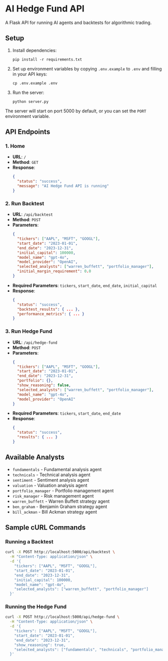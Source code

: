 # AI Hedge Fund API

A Flask API for running AI agents and backtests for algorithmic trading.

## Setup

1. Install dependencies:
   ```
   pip install -r requirements.txt
   ```

2. Set up environment variables by copying `.env.example` to `.env` and filling in your API keys:
   ```
   cp .env.example .env
   ```

3. Run the server:
   ```
   python server.py
   ```

The server will start on port 5000 by default, or you can set the `PORT` environment variable.

## API Endpoints

### 1. Home
- **URL**: `/`
- **Method**: `GET`
- **Response**:
  ```json
  {
    "status": "success",
    "message": "AI Hedge Fund API is running"
  }
  ```

### 2. Run Backtest
- **URL**: `/api/backtest`
- **Method**: `POST`
- **Parameters**:
  ```json
  {
    "tickers": ["AAPL", "MSFT", "GOOGL"],
    "start_date": "2023-01-01",
    "end_date": "2023-12-31",
    "initial_capital": 100000,
    "model_name": "gpt-4o",
    "model_provider": "OpenAI",
    "selected_analysts": ["warren_buffett", "portfolio_manager"],
    "initial_margin_requirement": 0.0
  }
  ```
- **Required Parameters**: `tickers`, `start_date`, `end_date`, `initial_capital`
- **Response**:
  ```json
  {
    "status": "success",
    "backtest_results": { ... },
    "performance_metrics": { ... }
  }
  ```

### 3. Run Hedge Fund
- **URL**: `/api/hedge-fund`
- **Method**: `POST`
- **Parameters**:
  ```json
  {
    "tickers": ["AAPL", "MSFT", "GOOGL"],
    "start_date": "2023-01-01",
    "end_date": "2023-12-31",
    "portfolio": {},
    "show_reasoning": false,
    "selected_analysts": ["warren_buffett", "portfolio_manager"],
    "model_name": "gpt-4o",
    "model_provider": "OpenAI"
  }
  ```
- **Required Parameters**: `tickers`, `start_date`, `end_date`
- **Response**:
  ```json
  {
    "status": "success",
    "results": { ... }
  }
  ```

## Available Analysts

- `fundamentals` - Fundamental analysis agent
- `technicals` - Technical analysis agent
- `sentiment` - Sentiment analysis agent
- `valuation` - Valuation analysis agent
- `portfolio_manager` - Portfolio management agent
- `risk_manager` - Risk management agent
- `warren_buffett` - Warren Buffett strategy agent
- `ben_graham` - Benjamin Graham strategy agent
- `bill_ackman` - Bill Ackman strategy agent

## Sample cURL Commands

### Running a Backtest
```bash
curl -X POST http://localhost:5000/api/backtest \
  -H "Content-Type: application/json" \
  -d '{
    "tickers": ["AAPL", "MSFT", "GOOGL"],
    "start_date": "2023-01-01",
    "end_date": "2023-12-31",
    "initial_capital": 100000,
    "model_name": "gpt-4o",
    "selected_analysts": ["warren_buffett", "portfolio_manager"]
  }'
```

### Running the Hedge Fund
```bash
curl -X POST http://localhost:5000/api/hedge-fund \
  -H "Content-Type: application/json" \
  -d '{
    "tickers": ["AAPL", "MSFT", "GOOGL"],
    "start_date": "2023-01-01",
    "end_date": "2023-12-31",
    "show_reasoning": true,
    "selected_analysts": ["fundamentals", "technicals", "portfolio_manager"]
  }'
``` 